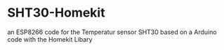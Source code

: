 # SHT30-Homekit
an ESP8266 code for the Temperatur sensor SHT30 based on a Arduino code with the Homekit Libary
